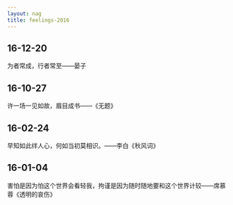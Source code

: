 ```yaml
---
layout: nag
title: feelings-2016
---
```


## 16-12-20

为者常成，行者常至——晏子

## 16-10-27

许一场一见如故，眉目成书——《无题》

## 16-02-24

早知如此绊人心，何如当初莫相识。——李白《秋风词》

## 16-01-04

害怕是因为怕这个世界会看轻我，拘谨是因为随时随地要和这个世界计较——席慕蓉《透明的哀伤》
